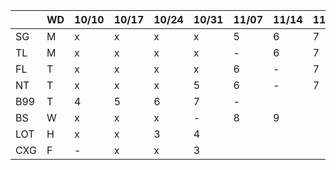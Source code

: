 
|     | WD |10/10|10/17|10/24|10/31|11/07|11/14|11/21|11/28|12/05|12/12|12/19|12/26|...|
|-----|----|-----|-----|-----|-----|-----|-----|-----|-----|-----|-----|-----|-----|---|
| SG  | M  | x   | x   | x   | x   | 5   | 6   | 7   | 8   |  |  |  |  |  | 
| TL  | M  | x   | x   | x   | x   | -   | 6   | 7   | -   |  |  |  |  |  | 
| FL  | T  | x   | x   | x   | x   | 6   | -   | 7   | 8   |  |  |  |  |  | 
| NT  | T  | x   | x   | x   | 5   | 6   | -   | 7   | 8   |  |  |  |  |  | 
| B99 | T  | 4   | 5   | 6   | 7   | -   |     |     |     |  |  |  |  |  | 
| BS  | W  | x   | x   | x   | -   | 8   | 9   |     |     |  |  |  |  |  | 
| LOT | H  | x   | x   | 3   | 4   |     |     |     | 7   |  |  |  |  |  | 
| CXG | F  | -   | x   | x   | 3   |     |     |     |     |  |  |  |  |  | 
